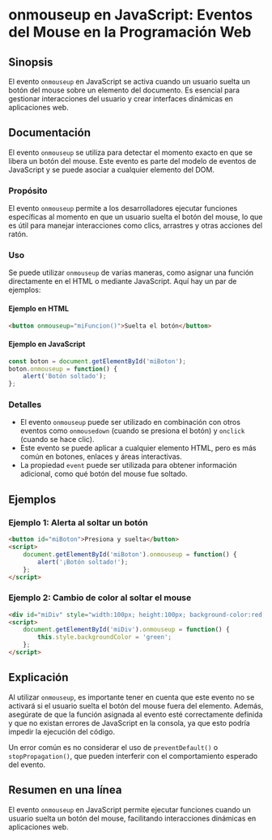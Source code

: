 <!--
Meta Description: # onmouseup en JavaScript: Eventos del Mouse en la Programación Web ## Sinopsis El evento `onmouseup` en JavaScript se activa cuando un usuario suelta...
Meta Keywords: del, onmouseup, botón, evento, javascript
-->

# onmouseup en JavaScript: Eventos del Mouse en la Programación Web

## Sinopsis
El evento `onmouseup` en JavaScript se activa cuando un usuario suelta un botón del mouse sobre un elemento del documento. Es esencial para gestionar interacciones del usuario y crear interfaces dinámicas en aplicaciones web.

## Documentación
El evento `onmouseup` se utiliza para detectar el momento exacto en que se libera un botón del mouse. Este evento es parte del modelo de eventos de JavaScript y se puede asociar a cualquier elemento del DOM.

### Propósito
El evento `onmouseup` permite a los desarrolladores ejecutar funciones específicas al momento en que un usuario suelta el botón del mouse, lo que es útil para manejar interacciones como clics, arrastres y otras acciones del ratón.

### Uso
Se puede utilizar `onmouseup` de varias maneras, como asignar una función directamente en el HTML o mediante JavaScript. Aquí hay un par de ejemplos:

#### Ejemplo en HTML
```html
<button onmouseup="miFuncion()">Suelta el botón</button>
```

#### Ejemplo en JavaScript
```javascript
const boton = document.getElementById('miBoton');
boton.onmouseup = function() {
    alert('Botón soltado');
};
```

### Detalles
- El evento `onmouseup` puede ser utilizado en combinación con otros eventos como `onmousedown` (cuando se presiona el botón) y `onclick` (cuando se hace clic).
- Este evento se puede aplicar a cualquier elemento HTML, pero es más común en botones, enlaces y áreas interactivas.
- La propiedad `event` puede ser utilizada para obtener información adicional, como qué botón del mouse fue soltado.

## Ejemplos
### Ejemplo 1: Alerta al soltar un botón
```html
<button id="miBoton">Presiona y suelta</button>
<script>
    document.getElementById('miBoton').onmouseup = function() {
        alert('¡Botón soltado!');
    };
</script>
```

### Ejemplo 2: Cambio de color al soltar el mouse
```html
<div id="miDiv" style="width:100px; height:100px; background-color:red;"></div>
<script>
    document.getElementById('miDiv').onmouseup = function() {
        this.style.backgroundColor = 'green';
    };
</script>
```

## Explicación
Al utilizar `onmouseup`, es importante tener en cuenta que este evento no se activará si el usuario suelta el botón del mouse fuera del elemento. Además, asegúrate de que la función asignada al evento esté correctamente definida y que no existan errores de JavaScript en la consola, ya que esto podría impedir la ejecución del código.

Un error común es no considerar el uso de `preventDefault()` o `stopPropagation()`, que pueden interferir con el comportamiento esperado del evento.

## Resumen en una línea
El evento `onmouseup` en JavaScript permite ejecutar funciones cuando un usuario suelta un botón del mouse, facilitando interacciones dinámicas en aplicaciones web.